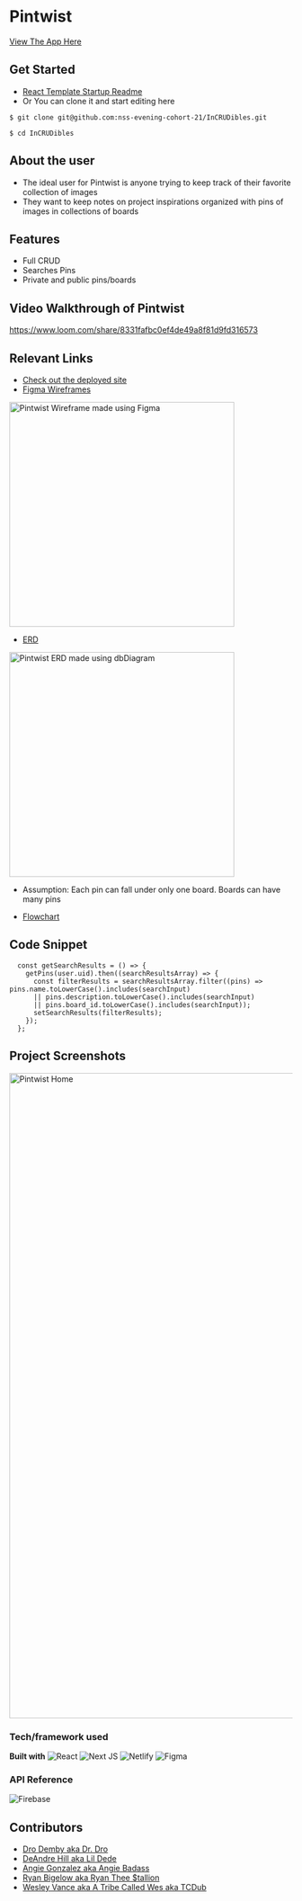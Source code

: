 # Pintwist
[View The App Here](https://pintwist.netlify.app/)

## Get Started
- [React Template Startup Readme](./templateReadMe.md)
- Or You can clone it and start editing here

`$ git clone git@github.com:nss-evening-cohort-21/InCRUDibles.git` 

`$ cd InCRUDibles`

## About the user
- The ideal user for Pintwist is anyone trying to keep track of their favorite collection of images
- They want to keep notes on project inspirations organized with pins of images in collections of boards

## Features
- Full CRUD
- Searches Pins
- Private and public pins/boards

## Video Walkthrough of Pintwist
https://www.loom.com/share/8331fafbc0ef4de49a8f81d9fd316573


## Relevant Links
- [Check out the deployed site](https://pintwist.netlify.app/)
- [Figma Wireframes](https://www.figma.com/file/WFw7x0oOBQEP4dRlcJmP9n/View-Pins%2FView-Community-Pins?node-id=0%3A1&t=jirkmuw0a5ElQ3E9-0)

<img width="400" alt="Pintwist Wireframe made using Figma" src="https://user-images.githubusercontent.com/114124374/215930863-2d30d1c5-e98f-45f2-8680-153095f64ff4.png">

- [ERD](https://dbdiagram.io/d/63d9b220296d97641d7d82da)
<img width="400" alt="Pintwist ERD made using dbDiagram" src="https://user-images.githubusercontent.com/114124374/216207529-5a8829d8-b70b-40bc-86f5-d419523997b7.png">

- Assumption: Each pin can fall under only one board. Boards can have many pins

- [Flowchart](https://docs.google.com/presentation/d/14K_78brmF34xRmJyRNIkDXiTfvUEtoJqHEhZ1VRxHyk/edit?usp=sharing)

## Code Snippet
```
  const getSearchResults = () => {
    getPins(user.uid).then((searchResultsArray) => {
      const filterResults = searchResultsArray.filter((pins) => pins.name.toLowerCase().includes(searchInput)
      || pins.description.toLowerCase().includes(searchInput)
      || pins.board_id.toLowerCase().includes(searchInput));
      setSearchResults(filterResults);
    });
  };
```

## Project Screenshots
<img width="1148" alt="Pintwist Home" src="https://user-images.githubusercontent.com/114124374/218232164-e926bcc1-e2f0-4c58-b63f-dca98d978a07.png">

### Tech/framework used
**Built with** 
![React](https://img.shields.io/badge/react-%2320232a.svg?style=for-the-badge&logo=react&logoColor=%2361DAFB)
![Next JS](https://img.shields.io/badge/Next-black?style=for-the-badge&logo=next.js&logoColor=white)
![Netlify](https://img.shields.io/badge/netlify-%23000000.svg?style=for-the-badge&logo=netlify&logoColor=#00C7B7)
![Figma](https://img.shields.io/badge/figma-%23F24E1E.svg?style=for-the-badge&logo=figma&logoColor=white)

### API Reference
![Firebase](https://img.shields.io/badge/firebase-%23039BE5.svg?style=for-the-badge&logo=firebase)

## Contributors

- [Dro Demby aka Dr. Dro](https://github.com/champayneblk)
- [DeAndre Hill aka Lil Dede](https://github.com/Dede-Git)
- [Angie Gonzalez aka Angie Badass](https://github.com/AngieMGonzalez)
- [Ryan Bigelow aka Ryan Thee $tallion](https://github.com/ryanmbigelow)
- [Wesley Vance aka A Tribe Called Wes aka TCDub](https://github.com/wesleybvance)
